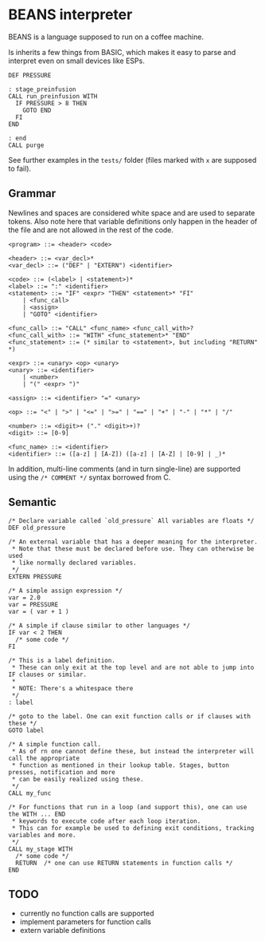 # BEANS interpreter

BEANS is a language supposed to run on a coffee machine. 

Is inherits a few things from BASIC, which makes it easy to parse and interpret even on small devices like ESPs.

```
DEF PRESSURE

: stage_preinfusion
CALL run_preinfusion WITH
  IF PRESSURE > 8 THEN
    GOTO END
  FI
END

: end
CALL purge
```

See further examples in the `tests/` folder (files marked with `x` are supposed to fail).

## Grammar

Newlines and spaces are considered white space and are used to separate tokens. Also note here that variable definitions only happen in the header of the file and are not allowed in the rest of the code.

```EBNF
<program> ::= <header> <code>

<header> ::= <var_decl>*
<var_decl> ::= ("DEF" | "EXTERN") <identifier>

<code> ::= (<label> | <statement>)*
<label> ::= ":" <identifier>
<statement> ::= "IF" <expr> "THEN" <statement>* "FI"
    | <func_call>
    | <assign>
    | "GOTO" <identifier>

<func_call> ::= "CALL" <func_name> <func_call_with>?
<func_call_with> ::= "WITH" <func_statement>* "END"
<func_statement> ::= (* similar to <statement>, but including "RETURN" *)

<expr> ::= <unary> <op> <unary>
<unary> ::= <identifier>
    | <number>
    | "(" <expr> ")"

<assign> ::= <identifier> "=" <unary>

<op> ::= "<" | ">" | "<=" | ">=" | "==" | "+" | "-" | "*" | "/"

<number> ::= <digit>+ ("." <digit>+)?
<digit> ::= [0-9]

<func_name> ::= <identifier>
<identifier> ::= ([a-z] | [A-Z]) ([a-z] | [A-Z] | [0-9] | _)*
```

In addition, multi-line comments (and in turn single-line) are supported using the `/* COMMENT */` syntax borrowed from C.


## Semantic

```
/* Declare variable called `old_pressure` All variables are floats */
DEF old_pressure

/* An external variable that has a deeper meaning for the interpreter.
 * Note that these must be declared before use. They can otherwise be used
 * like normally declared variables.
 */
EXTERN PRESSURE

/* A simple assign expression */
var = 2.0
var = PRESSURE
var = ( var + 1 )

/* A simple if clause similar to other languages */
IF var < 2 THEN
  /* some code */
FI

/* This is a label definition.
 * These can only exit at the top level and are not able to jump into IF clauses or similar.
 * 
 * NOTE: There's a whitespace there
 */
: label

/* goto to the label. One can exit function calls or if clauses with these */
GOTO label

/* A simple function call. 
 * As of rn one cannot define these, but instead the interpreter will call the appropriate
 * function as mentioned in their lookup table. Stages, button presses, notification and more 
 * can be easily realized using these.
 */
CALL my_func

/* For functions that run in a loop (and support this), one can use the WITH ... END
 * keywords to execute code after each loop iteration.
 * This can for example be used to defining exit conditions, tracking variables and more.
 */
CALL my_stage WITH
  /* some code */
  RETURN  /* one can use RETURN statements in function calls */
END
```


## TODO

- currently no function calls are supported
- implement parameters for function calls
- extern variable definitions
